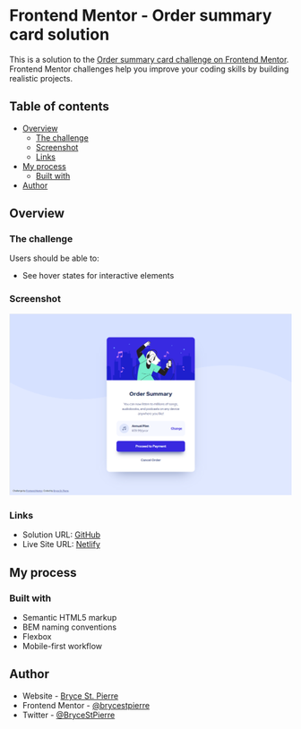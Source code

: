 # Frontend Mentor - Order summary card solution

This is a solution to the [Order summary card challenge on Frontend Mentor](https://www.frontendmentor.io/challenges/order-summary-component-QlPmajDUj). Frontend Mentor challenges help you improve your coding skills by building realistic projects. 

## Table of contents

- [Overview](#overview)
  - [The challenge](#the-challenge)
  - [Screenshot](#screenshot)
  - [Links](#links)
- [My process](#my-process)
  - [Built with](#built-with)
- [Author](#author)

## Overview

### The challenge

Users should be able to:

- See hover states for interactive elements

### Screenshot

![](./screenshot.png)

### Links

- Solution URL: [GitHub](https://github.com/BryceStPierre/fm-order-summary-card)
- Live Site URL: [Netlify](https://bsp-order-summary-card.netlify.app)

## My process

### Built with

- Semantic HTML5 markup
- BEM naming conventions
- Flexbox
- Mobile-first workflow

## Author

- Website - [Bryce St. Pierre](https://www.brycestpierre.com)
- Frontend Mentor - [@brycestpierre](https://www.frontendmentor.io/profile/BryceStPierre)
- Twitter - [@BryceStPierre](https://www.twitter.com/brycestpierre)
